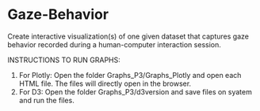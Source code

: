 # Gaze-Behavior
Create interactive visualization(s) of one given dataset that captures gaze behavior recorded during a human-computer interaction session.

INSTRUCTIONS TO RUN GRAPHS:

1. For Plotly: Open the folder Graphs_P3/Graphs_Plotly and open each HTML file. The files will directly open in the browser.
2. For D3: Open the folder Graphs_P3/d3version and save files on syatem and run the files. 

